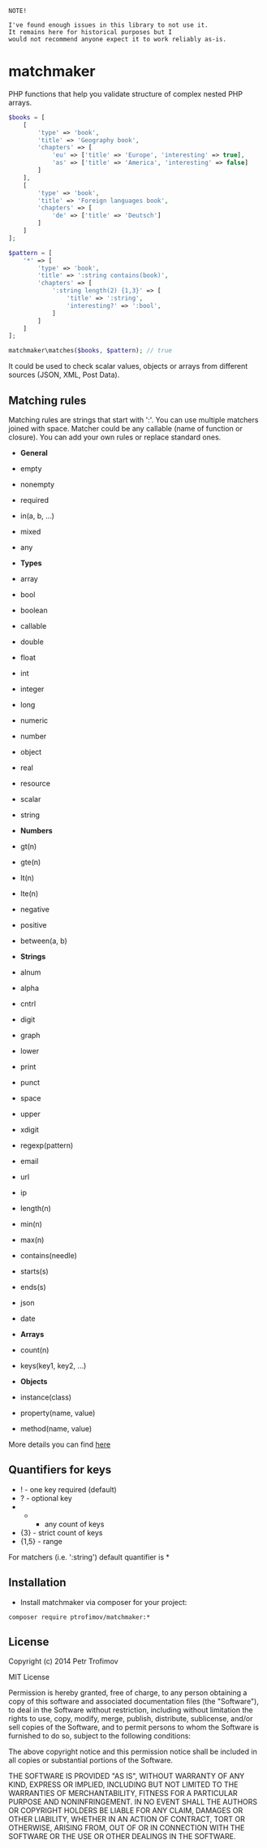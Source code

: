 ```
NOTE!

I've found enough issues in this library to not use it. 
It remains here for historical purposes but I
would not recommend anyone expect it to work reliably as-is.
```


matchmaker
==========

PHP functions that help you validate structure of complex nested PHP arrays.

```php
$books = [
    [
        'type' => 'book',
        'title' => 'Geography book',
        'chapters' => [
            'eu' => ['title' => 'Europe', 'interesting' => true],
            'as' => ['title' => 'America', 'interesting' => false]
        ]
    ],
    [
        'type' => 'book',
        'title' => 'Foreign languages book',
        'chapters' => [
            'de' => ['title' => 'Deutsch']
        ]
    ]
];

$pattern = [
    '*' => [
        'type' => 'book',
        'title' => ':string contains(book)',
        'chapters' => [
            ':string length(2) {1,3}' => [
                'title' => ':string',
                'interesting?' => ':bool',
            ]
        ]
    ]
];

matchmaker\matches($books, $pattern); // true
```

It could be used to check scalar values, objects or arrays from different sources (JSON, XML, Post Data).

## Matching rules

Matching rules are strings that start with ':'. You can use multiple matchers joined with space.
Matcher could be any callable (name of function or closure). You can add your own rules or replace standard ones.

* **General**

 * empty
 * nonempty
 * required
 * in(a, b, ...)
 * mixed
 * any

* **Types**

 * array
 * bool
 * boolean
 * callable
 * double
 * float
 * int
 * integer
 * long
 * numeric
 * number
 * object
 * real
 * resource
 * scalar
 * string

* **Numbers**

 * gt(n)
 * gte(n)
 * lt(n)
 * lte(n)
 * negative
 * positive
 * between(a, b)

* **Strings**

 * alnum
 * alpha
 * cntrl
 * digit
 * graph
 * lower
 * print
 * punct
 * space
 * upper
 * xdigit
 * regexp(pattern)
 * email
 * url
 * ip
 * length(n)
 * min(n)
 * max(n)
 * contains(needle)
 * starts(s)
 * ends(s)
 * json
 * date

* **Arrays**

 * count(n)
 * keys(key1, key2, ...)

* **Objects**

 * instance(class)
 * property(name, value)
 * method(name, value)

More details you can find [here](https://github.com/ptrofimov/matchmaker/blob/master/src/rules.php)

## Quantifiers for keys

* ! - one key required (default)
* ? - optional key
* * - any count of keys
* {3} - strict count of keys
* {1,5} - range

For matchers (i.e. ':string') default quantifier is *

## Installation

* Install matchmaker via composer for your project:
```
composer require ptrofimov/matchmaker:*
```

## License

Copyright (c) 2014 Petr Trofimov

MIT License

Permission is hereby granted, free of charge, to any person obtaining
a copy of this software and associated documentation files (the
"Software"), to deal in the Software without restriction, including
without limitation the rights to use, copy, modify, merge, publish,
distribute, sublicense, and/or sell copies of the Software, and to
permit persons to whom the Software is furnished to do so, subject to
the following conditions:

The above copyright notice and this permission notice shall be
included in all copies or substantial portions of the Software.

THE SOFTWARE IS PROVIDED "AS IS", WITHOUT WARRANTY OF ANY KIND,
EXPRESS OR IMPLIED, INCLUDING BUT NOT LIMITED TO THE WARRANTIES OF
MERCHANTABILITY, FITNESS FOR A PARTICULAR PURPOSE AND
NONINFRINGEMENT. IN NO EVENT SHALL THE AUTHORS OR COPYRIGHT HOLDERS BE
LIABLE FOR ANY CLAIM, DAMAGES OR OTHER LIABILITY, WHETHER IN AN ACTION
OF CONTRACT, TORT OR OTHERWISE, ARISING FROM, OUT OF OR IN CONNECTION
WITH THE SOFTWARE OR THE USE OR OTHER DEALINGS IN THE SOFTWARE.
